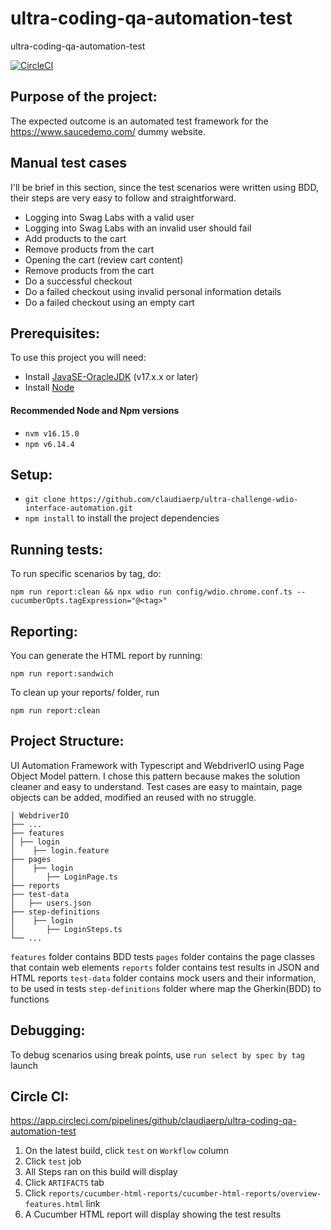 # ultra-coding-qa-automation-test
ultra-coding-qa-automation-test

[![CircleCI](https://dl.circleci.com/status-badge/img/gh/claudiaerp/ultra-coding-qa-automation-test/tree/master.svg?style=shield)](https://dl.circleci.com/status-badge/redirect/gh/claudiaerp/ultra-coding-qa-automation-test/tree/master)

## Purpose of the project:
The expected outcome is an automated test framework for the https://www.saucedemo.com/ dummy website.

## Manual test cases
I'll be brief in this section, since the test scenarios were written using BDD, their steps are very easy to follow and straightforward. 

* Logging into Swag Labs with a valid user
* Logging into Swag Labs with an invalid user should fail
* Add products to the cart
* Remove products from the cart
* Opening the cart (review cart content)
* Remove products from the cart
* Do a successful checkout
* Do a failed checkout using invalid personal information details
* Do a failed checkout using an empty cart

## Prerequisites:
To use this project you will need:
* Install [JavaSE-OracleJDK](https://www.oracle.com/java/technologies/javase-downloads.html) (v17.x.x or later)
* Install [Node](http://nodejs.org) 

#### Recommended Node and Npm versions
* ```nvm v16.15.0```
* ```npm v6.14.4```

## Setup:
* `git clone https://github.com/claudiaerp/ultra-challenge-wdio-interface-automation.git`
* `npm install` to install the project dependencies

## Running tests:
To run specific scenarios by tag, do:
```
npm run report:clean && npx wdio run config/wdio.chrome.conf.ts --cucumberOpts.tagExpression="@<tag>"
```

## Reporting:
You can generate the HTML report by running:
```
npm run report:sandwich
```

To clean up your reports/ folder, run
```
npm run report:clean
```

## Project Structure:
UI Automation Framework with Typescript and WebdriverIO using Page Object Model pattern. I chose this pattern because makes the solution cleaner and easy to understand. Test cases are easy to maintain, page objects can be added, modified an reused with no struggle.

```
│ WebdriverIO
├── ...
├── features
│ ├── login
│    ├── login.feature
├── pages
│    ├── login
│       ├── LoginPage.ts
├── reports
├── test-data
│   ├── users.json
├── step-definitions
│    ├── login
│       ├── LoginSteps.ts
└── ...
```

 `features` folder contains BDD tests
 `pages` folder contains the page classes that contain web elements
 `reports` folder contains test results in JSON and HTML reports
 `test-data` folder contains mock users and their information, to be used in tests
 `step-definitions` folder where map the Gherkin(BDD) to functions
 
## Debugging:
To debug scenarios using break points, use `run select by spec by tag` launch

## Circle CI:
https://app.circleci.com/pipelines/github/claudiaerp/ultra-coding-qa-automation-test

1. On the latest build, click `test` on `Workflow` column
2. Click `test` job
3. All Steps ran on this build will display
4. Click `ARTIFACTS` tab
5. Click `reports/cucumber-html-reports/cucumber-html-reports/overview-features.html` link
6. A Cucumber HTML report will display showing the test results
